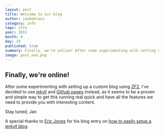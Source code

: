```yaml
---
layout: post
title: Welcome to our blog
author: janbehrens
category: info
tags: info
year: 2013
month: 4
day: 19
published: true
summary: Finally, we're online! After some experimenting with setting up a custom blog using ZF2, i've decided to use jekyll and Github pages instead.
image: post_one.png
---
```


## Finally, we're online!
After some experimenting with setting up a custom blog using [ZF2](http://framework.zend.com/ "Zend Framework 2"), i've decided to use [jekyll](http://jekyllrb.com/ "Jekyll") and [Github pages](http://pages.github.com/) instead,
as it seems to be a proven and simple way to get this running real quick and have all the features we need to provide
you with interesting content.

Stay tuned,
Jan

A special thanks to <a href="http://erjjones.github.io/">Eric Jones</a> for his blog entry on [how to easily setup a jerkyll blog](http://erjjones.github.io/blog/How-I-built-my-blog-in-one-day/).